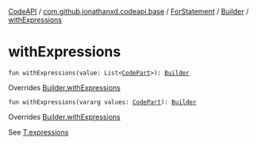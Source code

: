 [CodeAPI](../../../index.md) / [com.github.jonathanxd.codeapi.base](../../index.md) / [ForStatement](../index.md) / [Builder](index.md) / [withExpressions](.)

# withExpressions

`fun withExpressions(value: List<`[`CodePart`](../../../com.github.jonathanxd.codeapi/-code-part/index.md)`>): `[`Builder`](index.md)

Overrides [Builder.withExpressions](../../-if-expression-holder/-builder/with-expressions.md)


`fun withExpressions(vararg values: `[`CodePart`](../../../com.github.jonathanxd.codeapi/-code-part/index.md)`): `[`Builder`](index.md)

Overrides [Builder.withExpressions](../../-if-expression-holder/-builder/with-expressions.md)

See [T.expressions](#)

